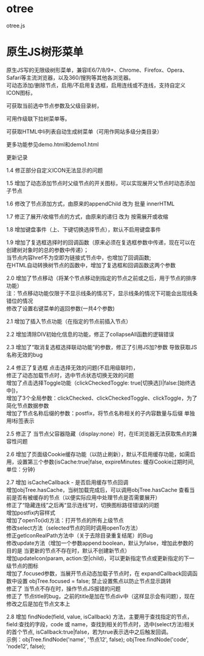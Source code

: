 # otree

otree.js

# 原生JS树形菜单

原生JS写的无限级树形菜单，兼容IE6/7/8/9+、Chrome、Firefox、Opera、Safari等主流浏览器，以及360/搜狗等其他各浏览器。 <br />
可动态添加/删除节点，启用/不启用复选框，启用连线或不连线，支持自定义ICON图标，

可获取当前选中节点参数及父级目录树，

可用作级联下拉树菜单等。 

可获取HTML中li列表自动生成树菜单（可用作网站多级分类目录） 

更多功能参见demo.html和demo1.html

更新记录

1.4 修正部分自定义ICON无法显示的问题

1.5 增加了动态添加节点时父级节点的开关图标，可以实现展开父节点时动态添加子节点

1.6 修改了节点添加方式，由原来的appendChild 改为 批量 innerHTML

1.7 修正了展开/收缩节点的方式，由原来的递归 改为 按需展开或收缩

1.8 增加键盘事件（上、下键切换选择节点），默认不启用键盘事件

1.9 增加了复选框选择时的回调函数（原来必须在复选框参数中传递，现在可以在创建树对象时的总的参数中传递）；<br />
    当节点内容href不为空即为链接式节点中，也增加了回调函数;<br />
    在HTML自动转换树节点的函数中，增加了复选框和回调函数这两个参数<br />

2.0 增加了节点移动（将某个节点移动到指定的节点之前或之后，用于节点的排序功能）<br />
    注：节点移动功能仅限于不显示线条的情况下，显示线条的情况下可能会出现线条错位的情况<br />
    修改了设置右键菜单的返回参数(一共4个参数)

2.1 增加了插入节点功能（在指定的节点前插入节点）

2.2 增加清除DIV初始化信息的功能，修正了collapseAll函数的逻辑错误

2.3 增加了“取消复选框选择联动功能”的参数，修正了引用JS加?参数 导致获取JS名称无效的bug

2.4 修正了复选框 点击选择无效的问题(不启用级联时)，<br />
    修正了动态加载节点时，选中节点状态切换无效的问题<br />
    增加了点击选择Toggle功能（clickCheckedToggle: true[切换选])|false:[始终选中])，<br />
    增加了3个全局参数：clickChecked、clickCheckedToggle、clickToggle，为了简化节点数据参数<br />
    增加了节点名称后缀的参数：postfix，将节点名称相关的子内容数量与后缀 单独用I标签表示

2.5 修正了 当节点父容器隐藏（display:none）时，在IE浏览器无法获取焦点的兼容性问题

2.6 增加了页面级Cookie缓存功能（以防止刷新），默认不启用缓存功能，如需启用，设置第三个参数{isCache:true|false, expireMinutes: 缓存Cookie过期时间,单位：分钟}

2.7 增加 isCacheCallback - 是否启用缓存节点回调<br />
    增加objTree.hasCache，当树加载完成后，可以调用objTree.hasCache 查看当前是否有被缓存的节点（以便实际应用中处理节点是否需要展开）<br />
    修正了“隐藏连线”之后再“显示连线”时，切换图标路径错误的问题<br />
    增加postfix内容样式<br />
    增加了openTo(id)方法：打开节点的所有上级节点<br />
    修改select方法（selected节点的同时调用openTo方法）<br />
    修正getIconRealPath方法中（关于去除目录重复结尾）的Bug<br />
    修改update方法（增加一个参数append:boolean，默认为false，增加此参数的目的是 当更新的节点不存在时，默认不创建新节点）<br />
    增加updateIcon(param, action:空|child)，可以更新指定节点或更新指定的下一级节点的图标<br />
    增加了.focused参数，当展开节点动态加载子节点时，在 expandCallback回调函数中设置 objTree.focused = false; 禁止设置焦点以防止节点显示跳转<br />
    修正了 当节点不存在时，操作节点JS报错的问题<br />
    修正了 节点title的bug，之前的title是加在节点div中（这样显示会有问题），现在修改之后是加在节点文本上

2.8 增加 findNode(field, value, isCallback) 方法，主要用于查找指定的节点，field:查找的字段，code 或 name，查找到相关的节点时，选中(select方法)相关的首个节点, isCallback:true|false，若为true表示选中之后触发回调。
<br />示例：objTree.findNode('name', '节点12', false); objTree.findNode('code', 'node12', false);



